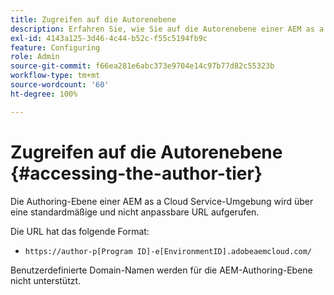 ```yaml
---
title: Zugreifen auf die Autorenebene
description: Erfahren Sie, wie Sie auf die Autorenebene einer AEM as a Cloud Service-Umgebung zugreifen.
exl-id: 4143a125-3d46-4c44-b52c-f55c5194fb9c
feature: Configuring
role: Admin
source-git-commit: f66ea281e6abc373e9704e14c97b77d82c55323b
workflow-type: tm+mt
source-wordcount: '60'
ht-degree: 100%

---
```


# Zugreifen auf die Autorenebene {#accessing-the-author-tier}

Die Authoring-Ebene einer AEM as a Cloud Service-Umgebung wird über eine standardmäßige und nicht anpassbare URL aufgerufen.

Die URL hat das folgende Format:

* `https://author-p[Program ID]-e[EnvironmentID].adobeaemcloud.com/`

Benutzerdefinierte Domain-Namen werden für die AEM-Authoring-Ebene nicht unterstützt.
